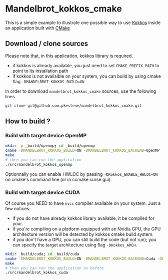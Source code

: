 # Mandelbrot_kokkos_cmake

This is a simple example to illustrate one possible way to use
[Kokkos](https://github.com/kokkos/kokkos) inside an application
built with [CMake](https://cmake.org/)

## Download / clone sources

Please note that, in this application, kokkos library is required.
- if kokkos is already available, you just need to set `CMAKE_PREFIX_PATH` to point to its installation path
- if kokkos is not availalble on your system, you can build by using cmake flag `-DMANDELBROT_KOKKOS_BUILD=ON`

In order to download `mandelbrot_kokkos_cmake` sources, use the following lines

```bash
git clone git@github.com:pkestene/mandelbrot_kokkos_cmake.git
```


## How to build ?

### Build with target device OpenMP

```bash
mkdir -p _build/openmp; cd _build/openmp
cmake -DMANDELBROT_KOKKOS_BUILD=ON -DMANDELBROT_KOKKOS_BACKEND=OpenMP ../..
make
# then you can run the application
./src/mandelbrot_kokkos_openmp
```

Optionnally you can enable HWLOC by passing `-DKokkos_ENABLE_HWLOC=ON` on cmake's command line (or in ccmake curse gui).

### Build with target device CUDA

Of course you NEED to have `nvcc` compiler available on your system. Just a few notices:

- if you do not have already kokkos library available, it be compiled for your.
- if you're compiling on a platform equipped with an Nvidia GPU, the GPU architecture version will be detected by kokkos cmake build system.
- if you don't have a GPU, you can still build the code (but not run); you can specify the target architecture using flag `-DKokkos_ARCH`.

```bash
mkdir _build/cuda; cd _build/cuda
cmake -DMANDELBROT_KOKKOS_BUILD=ON -DMANDELBROT_KOKKOS_BACKEND=Cuda -DKokkos_ENABLE_CUDA_LAMBDA=ON -DKokkos_ENABLE_HWLOC=ON ../..
make
# then you can run the application as before
./src/mandelbrot_kokkos_cuda
```
